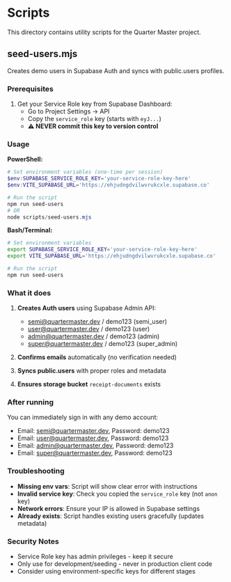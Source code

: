 # Scripts

This directory contains utility scripts for the Quarter Master project.

## seed-users.mjs

Creates demo users in Supabase Auth and syncs with public.users profiles.

### Prerequisites

1. Get your Service Role key from Supabase Dashboard:
   - Go to Project Settings → API
   - Copy the `service_role` key (starts with `eyJ...`)
   - **⚠️ NEVER commit this key to version control**

### Usage

**PowerShell:**
```powershell
# Set environment variables (one-time per session)
$env:SUPABASE_SERVICE_ROLE_KEY='your-service-role-key-here'
$env:VITE_SUPABASE_URL='https://ehjudngdvilwvrukcxle.supabase.co'

# Run the script
npm run seed-users
# OR
node scripts/seed-users.mjs
```

**Bash/Terminal:**
```bash
# Set environment variables
export SUPABASE_SERVICE_ROLE_KEY='your-service-role-key-here'
export VITE_SUPABASE_URL='https://ehjudngdvilwvrukcxle.supabase.co'

# Run the script
npm run seed-users
```

### What it does

1. **Creates Auth users** using Supabase Admin API:
   - semi@quartermaster.dev / demo123 (semi_user)
   - user@quartermaster.dev / demo123 (user)
   - admin@quartermaster.dev / demo123 (admin)
   - super@quartermaster.dev / demo123 (super_admin)

2. **Confirms emails** automatically (no verification needed)

3. **Syncs public.users** with proper roles and metadata

4. **Ensures storage bucket** `receipt-documents` exists

### After running

You can immediately sign in with any demo account:
- Email: semi@quartermaster.dev, Password: demo123
- Email: user@quartermaster.dev, Password: demo123
- Email: admin@quartermaster.dev, Password: demo123
- Email: super@quartermaster.dev, Password: demo123

### Troubleshooting

- **Missing env vars**: Script will show clear error with instructions
- **Invalid service key**: Check you copied the `service_role` key (not `anon` key)
- **Network errors**: Ensure your IP is allowed in Supabase settings
- **Already exists**: Script handles existing users gracefully (updates metadata)

### Security Notes

- Service Role key has admin privileges - keep it secure
- Only use for development/seeding - never in production client code
- Consider using environment-specific keys for different stages
